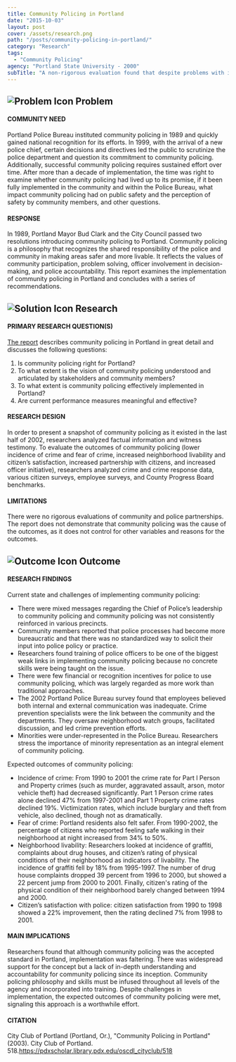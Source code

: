 ```yaml
---
title: Community Policing in Portland
date: "2015-10-03"
layout: post
cover: /assets/research.png
path: "/posts/community-policing-in-portland/"
category: "Research"
tags:
  - "Community Policing"
agency: "Portland State University - 2000"
subTitle: "A non-rigorous evaluation found that despite problems with implementation, community policing met expected outcomes in areas such as incidence of crime, fear of crime, livability, and citizen satisfaction."
---
```


## ![Problem Icon](https://github.com/google/material-design-icons/raw/master/alert/1x_web/ic_error_outline_black_48dp.png "Problem") Problem

#### COMMUNITY NEED

Portland Police Bureau instituted community policing in 1989 and quickly gained national recognition for its efforts. In 1999, with the arrival of a new police chief, certain decisions and directives led the public to scrutinize the police department and question its commitment to community policing. Additionally, successful community policing requires sustained effort over time. After more than a decade of implementation, the time was right to examine whether community policing had lived up to its promise, if it been fully implemented in the community and within the Police Bureau, what impact community policing had on public safety and the perception of safety by community members, and other questions.

#### RESPONSE

In 1989, Portland Mayor Bud Clark and the City Council passed two resolutions introducing community policing to Portland. Community policing is a philosophy that recognizes the shared responsibility of the police and community in making areas safer and more livable. It reflects the values of community participation, problem solving, officer involvement in decision-making, and police accountability. This report examines the implementation of community policing in Portland and concludes with a series of recommendations.

## ![Solution Icon](https://github.com/google/material-design-icons/raw/master/action/1x_web/ic_lightbulb_outline_black_48dp.png "Solution") Research

#### PRIMARY RESEARCH QUESTION(S)

[The report](https://pdxscholar.library.pdx.edu/oscdl_cityclub/518/) describes community policing in Portland in great detail and discusses the following questions:

1. Is community policing right for Portland?
2. To what extent is the vision of community policing understood and articulated by stakeholders and community members?
3. To what extent is community policing effectively implemented in Portland?
4. Are current performance measures meaningful and effective?

#### RESEARCH DESIGN

In order to present a snapshot of community policing as it existed in the last half of 2002, researchers analyzed factual information and witness testimony. To evaluate the outcomes of community policing (lower incidence of crime and fear of crime, increased neighborhood livability and citizen’s satisfaction, increased partnership with citizens, and increased officer initiative), researchers analyzed crime and crime response data, various citizen surveys, employee surveys, and County Progress Board benchmarks.

#### LIMITATIONS

There were no rigorous evaluations of community and police partnerships. The report does not demonstrate that community policing was the cause of the outcomes, as it does not control for other variables and reasons for the outcomes.

## ![Outcome Icon](https://github.com/google/material-design-icons/raw/master/action/1x_web/ic_view_list_black_48dp.png "Outcome") Outcome

#### RESEARCH FINDINGS

Current state and challenges of implementing community policing:

* There were mixed messages regarding the Chief of Police’s leadership to community policing and community policing was not consistently reinforced in various precincts. 
* Community members reported that police processes had become more bureaucratic and that there was no standardized way to solicit their input into police policy or practice. 
* Researchers found training of police officers to be one of the biggest weak links in implementing community policing because no concrete skills were being taught on the issue. 
* There were few financial or recognition incentives for police to use community policing, which was largely regarded as more work than traditional approaches.
* The 2002 Portland Police Bureau survey found that employees believed both internal and external communication was inadequate. Crime prevention specialists were the link between the community and the departments. They oversaw neighborhood watch groups, facilitated discussion, and led crime prevention efforts.
* Minorities were under-represented in the Police Bureau. Researchers stress the importance of minority representation as an integral element of community policing.    

Expected outcomes of community policing:

* Incidence of crime: From 1990 to 2001 the crime rate for Part I Person and Property crimes (such as murder, aggravated assault, arson, motor vehicle theft) had decreased significantly. Part 1 Person crime rates alone declined 47% from 1997-2001 and Part 1 Property crime rates declined 19%. Victimization rates, which include burglary and theft from vehicle, also declined, though not as dramatically.
* Fear of crime: Portland residents also felt safer. From 1990-2002, the percentage of citizens who reported feeling safe walking in their neighborhood at night increased from 34% to 50%.
* Neighborhood livability: Researchers looked at incidence of graffiti, complaints about drug houses, and citizen’s rating of physical conditions of their neighborhood as indicators of livability. The incidence of graffiti fell by 18% from 1995-1997. The number of drug house complaints dropped 39 percent from 1996 to 2000, but showed a 22 percent jump from 2000 to 2001. Finally, citizen's rating of the physical condition of their neighborhood barely changed between 1994 and 2000.
* Citizen’s satisfaction with police: citizen satisfaction from 1990 to 1998 showed a 22% improvement, then the rating declined 7% from 1998 to 2001.

#### MAIN IMPLICATIONS

Researchers found that although community policing was the accepted standard in Portland, implementation was faltering. There was widespread support for the concept but a lack of in-depth understanding and accountability for community policing since its inception. Community policing philosophy and skills must be infused throughout all levels of the agency and incorporated into training. Despite challenges in implementation, the expected outcomes of community policing were met, signaling this approach is a worthwhile effort.

#### CITATION

City Club of Portland (Portland, Or.), "Community Policing in Portland" (2003). City Club of Portland. 518.https://pdxscholar.library.pdx.edu/oscdl_cityclub/518
